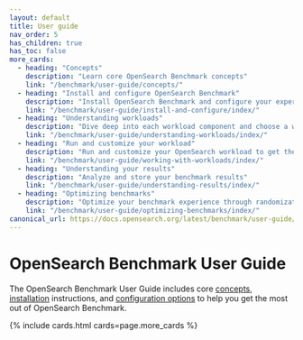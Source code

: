 ```yaml
---
layout: default
title: User guide
nav_order: 5
has_children: true
has_toc: false
more_cards:
  - heading: "Concepts"
    description: "Learn core OpenSearch Benchmark concepts"
    link: "/benchmark/user-guide/concepts/"
  - heading: "Install and configure OpenSearch Benchmark"
    description: "Install OpenSearch Benchmark and configure your experience"
    link: "/benchmark/user-guide/install-and-configure/index/"
  - heading: "Understanding workloads"
    description: "Dive deep into each workload component and choose a workload"
    link: "/benchmark/user-guide/understanding-workloads/index/"
  - heading: "Run and customize your workload"
    description: "Run and customize your OpenSearch workload to get the most accurate results"
    link: "/benchmark/user-guide/working-with-workloads/index/"  
  - heading: "Understanding your results"
    description: "Analyze and store your benchmark results"
    link: "/benchmark/user-guide/understanding-results/index/"  
  - heading: "Optimizing benchmarks"
    description: "Optimize your benchmark experience through randomization and best practices"
    link: "/benchmark/user-guide/optimizing-benchmarks/index/" 
canonical_url: https://docs.opensearch.org/latest/benchmark/user-guide/index/
---
```


# OpenSearch Benchmark User Guide

The OpenSearch Benchmark User Guide includes core [concepts]({{site.url}}{{site.baseurl}}/benchmark/user-guide/concepts/), [installation]({{site.url}}{{site.baseurl}}/benchmark/installing-benchmark/) instructions, and [configuration options]({{site.url}}{{site.baseurl}}/benchmark/configuring-benchmark/) to help you get the most out of OpenSearch Benchmark.


{% include cards.html cards=page.more_cards %}